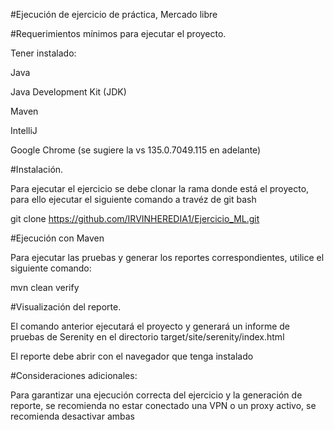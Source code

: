 #Ejecución de ejercicio de práctica, Mercado libre

#Requerimientos mínimos para ejecutar el proyecto.

Tener instalado:

Java

Java Development Kit (JDK)

Maven

IntelliJ

Google Chrome (se sugiere la vs 135.0.7049.115 en adelante)

#Instalación.

Para ejecutar el ejercicio se debe clonar la rama donde está el proyecto, para ello ejecutar el siguiente comando a
travéz de git bash

git clone https://github.com/IRVINHEREDIA1/Ejercicio_ML.git

#Ejecución con Maven

Para ejecutar las pruebas y generar los reportes correspondientes, utilice el siguiente comando:

mvn clean verify

#Visualización del reporte.

El comando anterior ejecutará el proyecto y generará un informe de pruebas de Serenity en el directorio
target/site/serenity/index.html

El reporte debe abrir con el navegador que tenga instalado

#Consideraciones adicionales:

Para garantizar una ejecución correcta del ejercicio y la generación de reporte, se recomienda no estar conectado una
VPN o un proxy activo, se recomienda desactivar ambas













